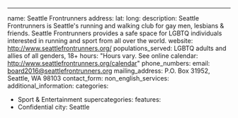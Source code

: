 ---
name: Seattle Frontrunners
address:
lat:
long:
description: Seattle Frontrunners is Seattle's running and walking club for gay men, lesbians & friends. Seattle Frontrunners provides a safe space for LGBTQ individuals interested in running and sport from all over the world.
website: http://www.seattlefrontrunners.org/
populations_served: LGBTQ adults and allies of all genders, 18+
hours: "Hours vary. See online calendar: <http://www.seattlefrontrunners.org/calendar>"
phone_numbers:
email: board2016@seattlefrontrunners.org
mailing_address: P.O. Box 31952, Seattle, WA 98103
contact_form:
non_english_services:
additional_information: 
categories:
  - Sport & Entertainment
supercategories:
features:
  - Confidential
city: Seattle
  
